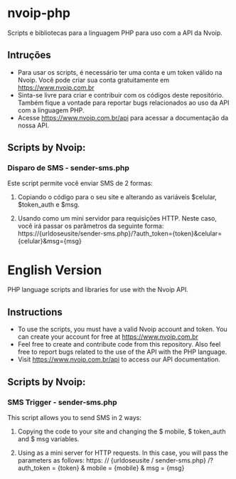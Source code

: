 # nvoip-php
Scripts e bibliotecas para a linguagem PHP para uso com a API da Nvoip.

## Intruções
- Para usar os scripts, é necessário ter uma conta e um token válido na Nvoip. Você pode criar sua conta gratuitamente em https://www.nvoip.com.br
- Sinta-se livre para criar e contribuir com os códigos deste repositório. Também fique a vontade para reportar bugs relacionados ao uso da API com a linguagem PHP.
- Acesse https://www.nvoip.com.br/api para acessar a documentação da nossa API.

## Scripts by Nvoip:
### Disparo de SMS - sender-sms.php
Este script permite você enviar SMS de 2 formas:
1. Copiando o código para o seu site e alterando as variáveis $celular, $token_auth e $msg.

2. Usando como um mini servidor para requisições HTTP.
Neste caso, você irá passar os parâmetros da seguinte forma:
https://{urldoseusite/sender-sms.php}/?auth_token={token}&celular={celular}&msg={msg}

# English Version
PHP language scripts and libraries for use with the Nvoip API.

## Instructions
- To use the scripts, you must have a valid Nvoip account and token. You can create your account for free at https://www.nvoip.com.br
- Feel free to create and contribute code from this repository. Also feel free to report bugs related to the use of the API with the PHP language.
- Visit https://www.nvoip.com.br/api to access our API documentation.

## Scripts by Nvoip:
### SMS Trigger - sender-sms.php
This script allows you to send SMS in 2 ways:
1. Copying the code to your site and changing the $ mobile, $ token_auth and $ msg variables.

2. Using as a mini server for HTTP requests.
In this case, you will pass the parameters as follows:
https: // {urldoseusite / sender-sms.php} /? auth_token = {token} & mobile = {mobile} & msg = {msg}
